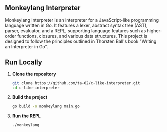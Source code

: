 ## Monkeylang Interpreter

Monkeylang Interpreter is an interpreter for a JavaScript-like programming language written in Go. It features a lexer, abstract syntax tree (AST), parser, evaluator, and a REPL, supporting language features such as higher-order functions, closures, and various data structures. This project is designed to follow the principles outlined in Thorsten Ball's book "Writing an Interpreter in Go".

## Run Locally

1. **Clone the repository**

   ```bash
   git clone https://github.com/ta-02/c-like-interpreter.git
   cd c-like-interpreter
   ```

2. **Build the project**

   ```bash
   go build -o monkeylang main.go
   ```

3. **Run the REPL**

   ```bash
   ./monkeylang
   ```
